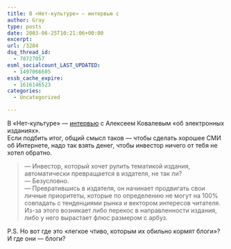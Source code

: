 ```yaml
---
title: В «Нет-культуре» — интервью с
author: Gray
type: posts
date: 2003-06-25T10:21:06+00:00
excerpt:
url: /3284
dsq_thread_id:
  - 78727057
esml_socialcount_LAST_UPDATED:
  - 1497066605
essb_cache_expire:
  - 1616146523
categories:
  - Uncategorized

---
```








В &#171;Нет-культуре&#187; &#8212; <a href="http://www.russ.ru/netcult/20030624.html" target="_blank">интервью</a> с Алексеем Ковалевым &#171;об электронных изданиях&#187;.  
Если подбить итог, общий смысл таков &#8212; чтобы сделать хорошее СМИ об Интернете, надо так взять денег, чтобы инвестор ничего от тебя не хотел обратно.

> &#8212; Инвестор, который хочет рулить тематикой издания, автоматически превращается в издателя, не так ли?  
> &#8212; Безусловно.  
> &#8212; Превратившись в издателя, он начинает продвигать свои личные приоритеты, которые по определению не могут на 100% совпадать с тенденциями рынка и вектором интересов читателя. Из-за этого возникает либо перекос в направленности издания, либо у него вырастает флюс размером с арбуз.

P.S. Но вот где это &#171;легкое чтиво, которым их обильно кормят блоги&#187;? И где они &#8212; блоги?